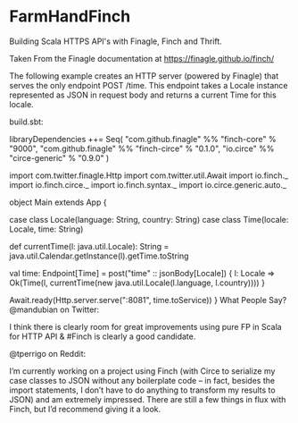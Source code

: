# FarmHandFinch
Building Scala HTTPS API's with Finagle, Finch and Thrift.

Taken From the Finagle documentation at https://finagle.github.io/finch/

The following example creates an HTTP server (powered by Finagle) that serves the only endpoint POST /time. This endpoint takes a Locale instance represented as JSON in request body and returns a current Time for this locale.

build.sbt:

libraryDependencies ++= Seq(
  "com.github.finagle" %% "finch-core" % "9000",
  "com.github.finagle" %% "finch-circe" % "0.1.0",
  "io.circe" %% "circe-generic" % "0.9.0"
)

import com.twitter.finagle.Http
import com.twitter.util.Await
import io.finch._
import io.finch.circe._
import io.finch.syntax._
import io.circe.generic.auto._

object Main extends App {

  case class Locale(language: String, country: String)
  case class Time(locale: Locale, time: String)

  def currentTime(l: java.util.Locale): String =
    java.util.Calendar.getInstance(l).getTime.toString

  val time: Endpoint[Time] =
    post("time" :: jsonBody[Locale]) { l: Locale =>
      Ok(Time(l, currentTime(new java.util.Locale(l.language, l.country))))
    }

  Await.ready(Http.server.serve(":8081", time.toService))
}
What People Say?
@mandubian on Twitter:

I think there is clearly room for great improvements using pure FP in Scala for HTTP API & #Finch is clearly a good candidate.

@tperrigo on Reddit:

I’m currently working on a project using Finch (with Circe to serialize my case classes to JSON without any boilerplate code – in fact, besides the import statements, I don’t have to do anything to transform my results to JSON) and am extremely impressed. There are still a few things in flux with Finch, but I’d recommend giving it a look.
